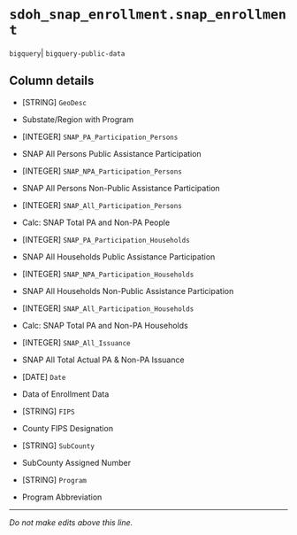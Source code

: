 # `sdoh_snap_enrollment.snap_enrollment`
`bigquery`| `bigquery-public-data`

## Column details
* [STRING]    `GeoDesc`
 - Substate/Region with Program
* [INTEGER]   `SNAP_PA_Participation_Persons`
 - SNAP All Persons Public Assistance Participation
* [INTEGER]   `SNAP_NPA_Participation_Persons`
 - SNAP All Persons Non-Public Assistance Participation
* [INTEGER]   `SNAP_All_Participation_Persons`
 - Calc: SNAP Total PA and Non-PA People
* [INTEGER]   `SNAP_PA_Participation_Households`
 - SNAP All Households Public Assistance Participation
* [INTEGER]   `SNAP_NPA_Participation_Households`
 - SNAP All Households Non-Public Assistance Participation
* [INTEGER]   `SNAP_All_Participation_Households`
 - Calc: SNAP Total PA and Non-PA Households
* [INTEGER]   `SNAP_All_Issuance`
 - SNAP All Total Actual PA & Non-PA Issuance
* [DATE]      `Date`
 - Data of Enrollment Data
* [STRING]    `FIPS`
 - County FIPS Designation
* [STRING]    `SubCounty`
 - SubCounty Assigned Number
* [STRING]    `Program`
 - Program Abbreviation

-------------------------------------------------------------------------------
*Do not make edits above this line.*
